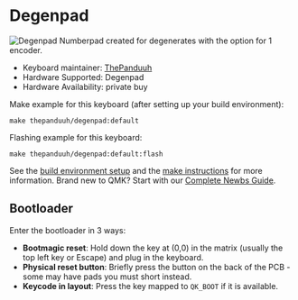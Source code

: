 # Degenpad

![Degenpad](https://i.imgur.com/lrlEDMfh.jpg)
Numberpad created for degenerates with the option for 1 encoder.

* Keyboard maintainer: [ThePanduuh](https://github.com/thepanduuh)
* Hardware Supported: Degenpad
* Hardware Availability: private buy

Make example for this keyboard (after setting up your build environment):

	make thepanduuh/degenpad:default
	
Flashing example for this keyboard:

	make thepanduuh/degenpad:default:flash

See the [build environment setup](https://docs.qmk.fm/#/getting_started_build_tools) and the [make instructions](https://docs.qmk.fm/#/getting_started_make_guide) for more information. Brand new to QMK? Start with our [Complete Newbs Guide](https://docs.qmk.fm/#/newbs).

## Bootloader
Enter the bootloader in 3 ways:
* **Bootmagic reset**: Hold down the key at (0,0) in the matrix (usually the top left key or Escape) and plug in the keyboard.
* **Physical reset button**: Briefly press the button on the back of the PCB - some may have pads you must short instead.
* **Keycode in layout**: Press the key mapped to `QK_BOOT` if it is available.